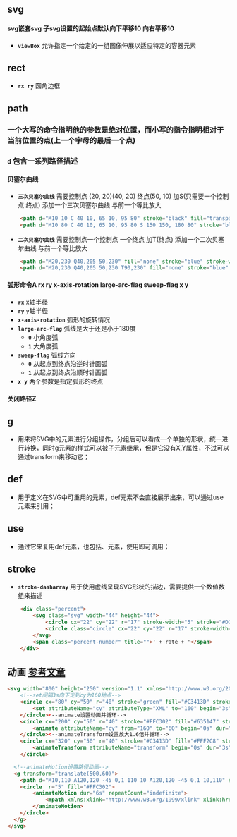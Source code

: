 ## svg
#### svg嵌套svg 子svg设置的起始点默认向下平移10 向右平移10
* __`viewBox`__ 允许指定一个给定的一组图像伸展以适应特定的容器元素
## rect
* __`rx ry`__ 圆角边框
## path
### 一个大写的命令指明他的参数是绝对位置，而小写的指令指明相对于当前位置的点(上一个字母的最后一个点)
### __`d`__ 包含一系列路径描述
#### 贝塞尔曲线
* __`三次贝塞尔曲线`__ 需要控制点 (20, 20)(40, 20) 终点(50, 10) 加S(只需要一个控制点 终点) 添加一个三次贝塞尔曲线 与前一个等比放大
```html
    <path d="M10 10 C 40 10, 65 10, 95 80" stroke="black" fill="transparent"/>
    <path d="M10 80 C 40 10, 65 10, 95 80 S 150 150, 180 80" stroke="black" fill="transparent"/>
```
* __`二次贝塞尔曲线`__  需要控制点一个控制点 一个终点 加T(终点) 添加一个二次贝塞尔曲线 与前一个等比放大
```html
    <path d="M20,230 Q40,205 50,230" fill="none" stroke="blue" stroke-width="5"></path>
    <path d="M20,230 Q40,205 50,230 T90,230" fill="none" stroke="blue" stroke-width="5"></path>
```
#### 弧形命令A rx ry x-axis-rotation large-arc-flag sweep-flag x y
* __`rx`__ x轴半径
* __`ry`__ y轴半径
* __`x-axis-rotation`__ 弧形的旋转情况
* __`large-arc-flag`__ 弧线是大于还是小于180度
  * __`0`__ 小角度弧
  * __`1`__ 大角度弧
* __`sweep-flag`__ 弧线方向
  * __`0`__ 从起点到终点沿逆时针画弧
  * __`1`__ 从起点到终点沿顺时针画弧
* __`x y`__  两个参数是指定弧形的终点
#### 关闭路径Z
## g
* 用来将SVG中的元素进行分组操作，分组后可以看成一个单独的形状，统一进行转换，同时g元素的样式可以被子元素继承，但是它没有X,Y属性，不过可以通过transform来移动它；
## def
* 用于定义在SVG中可重用的元素，def元素不会直接展示出来，可以通过use元素来引用；
## use
* 通过它来复用def元素，也包括<g>、<symbol>元素，使用<use xlink: href="#id"/>即可调用；
## stroke
* __`stroke-dasharray`__ 用于使用虚线呈现SVG形状的描边，需要提供一个数值数组来描述
```html
    <div class="percent">
        <svg class="svg" width="44" height="44">
            <circle cx="22" cy="22" r="17" stroke-width="5" stroke="#D1D3D7" fill="none"></circle>
            <circle class="circle" cx="22" cy="22" r="17" stroke-width="5" stroke="#00A5E0" fill="none" transform="matrix(0,-1,1,0,0,44)" stroke-dasharray="10 106"></circle>
        </svg>
        <span class="percent-number" title="">' + rate + '</span>
    </div>
```
## 动画 [参考文章](article)
```html
<svg width="800" height="250" version="1.1" xmlns="http://www.w3.org/2000/svg">
    <!--set间隔3s向下走到cy为160地点-->
    <circle cx="80" cy="50" r="40" stroke="green" fill="#C3413D" stroke-width="5">
        <set attributeName="cy" attributeType="XML" to="160" begin="3s"></set>
    </circle><--animate设置动画并循环-->
    <circle cx="200" cy="50" r="40" stroke="#FFC302" fill="#635147" stroke-width="5">
        <animate attributeName="cy" from="160" to="60" begin="0s" dur="2s"></animate>
    </circle><--animateTransform设置放大1.6倍并循环-->
    <circle cx="320" cy="50" r="40" stroke="#C3413D" fill="#FFF2C8" stroke-width="5">
        <animateTransform attributeName="transform" begin="0s" dur="3s" type="scale" from="1" to="1.6" repeatCount="3"></animateTransform>
    </circle>

  <!--animateMotion设置路径动画-->
  <g transform="translate(500,60)">
    <path d="M10,110 A120,120 -45 0,1 110 10 A120,120 -45 0,1 10,110" stroke="#9B7B56" stroke-width="2" fill="none" id="theMotionPath" ></path>
    <circle  r="5" fill="#FFC302">
        <animateMotion dur="6s" repeatCount="indefinite">
            <mpath xmlns:xlink="http://www.w3.org/1999/xlink" xlink:href="#theMotionPath"></mpath>
        </animateMotion>
    </circle>
  </g>
</svg>
```

[article]:https://zhuanlan.zhihu.com/p/25016633 "svg文章"

